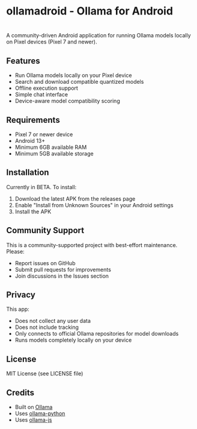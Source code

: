 #
# ollamadroid - Ollama for Android
#

A community-driven Android application for running Ollama models locally on Pixel devices (Pixel 7 and newer).

## Features
- Run Ollama models locally on your Pixel device
- Search and download compatible quantized models
- Offline execution support
- Simple chat interface
- Device-aware model compatibility scoring

## Requirements
- Pixel 7 or newer device
- Android 13+
- Minimum 6GB available RAM
- Minimum 5GB available storage

## Installation
Currently in BETA. To install:
1. Download the latest APK from the releases page
2. Enable "Install from Unknown Sources" in your Android settings
3. Install the APK

## Community Support
This is a community-supported project with best-effort maintenance. Please:
- Report issues on GitHub
- Submit pull requests for improvements
- Join discussions in the Issues section

## Privacy
This app:
- Does not collect any user data
- Does not include tracking
- Only connects to official Ollama repositories for model downloads
- Runs models completely locally on your device

## License
MIT License (see LICENSE file)

## Credits
- Built on [Ollama](https://github.com/ollama/ollama)
- Uses [ollama-python](https://github.com/ollama/ollama-python)
- Uses [ollama-js](https://github.com/ollama/ollama-js)
